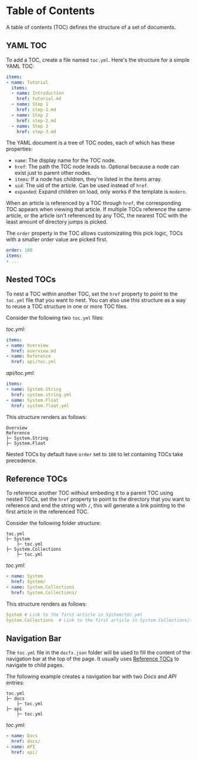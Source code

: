 # Table of Contents

A table of contents (TOC) defines the structure of a set of documents.

## YAML TOC

To add a TOC, create a file named `toc.yml`. Here's the structure for a simple YAML TOC:

```yaml
items:
- name: Tutorial
  items:
  - name: Introduction
    href: tutorial.md
  - name: Step 1
    href: step-1.md
  - name: Step 2
    href: step-2.md
  - name: Step 3
    href: step-3.md
```

The YAML document is a tree of TOC nodes, each of which has these properties: 

- `name`: The display name for the TOC node.
- `href`: The path the TOC node leads to. Optional because a node can exist just to parent other nodes.
- `items`: If a node has children, they're listed in the items array.
- `uid`: The uid of the article. Can be used instead of `href`.
- `expanded`: Expand children on load, only works if the template is `modern`.

When an article is referenced by a TOC through `href`, the corresponding TOC appears when viewing that article. If multiple TOCs reference the same article, or the article isn't referenced by any TOC, the nearest TOC with the least amount of directory jumps is picked.

The `order` property in the TOC allows customizating this pick logic, TOCs with a smaller order value are picked first.

```yml
order: 100
items:
- ...
```

## Nested TOCs

To nest a TOC within another TOC, set the `href` property to point to the `toc.yml` file that you want to nest. You can also use this structure as a way to reuse a TOC structure in one or more TOC files.

Consider the following two `toc.yml` files:

_toc.yml_:

```yaml
items:
- name: Overview
  href: overview.md
- name: Reference
  href: api/toc.yml
```

_api/toc.yml_:

```yaml
items:
- name: System.String
  href: system.string.yml
- name: System.Float
  href: system.float.yml
```

This structure renders as follows:

```
Overview
Reference
├─ System.String
├─ System.Float
```

Nested TOCs by default have `order` set to `100` to let containing TOCs take precedence.

## Reference TOCs

To reference another TOC without embeding it to a parent TOC using nested TOCs, set the `href` property to point to the directory that you want to reference and end the string with `/`, this will generate a link pointing to the first article in the referenced TOC.

Consider the following folder structure:

```
toc.yml
├─ System
    ├─ toc.yml
├─ System.Collections
    ├─ toc.yml
```

_toc.yml_:

```yml
- name: System
  href: System/
- name: System.Collections
  href: System.Collections/
```

This structure renders as follows:


```yml
System # Link to the first article in System/toc.yml
System.Collections  # Link to the first article in System.Collections/toc.yml
```

## Navigation Bar

The `toc.yml` file in the `docfx.json` folder will be used to fill the content of the navigation bar at the top of the page. It usually uses [Reference TOCs](#reference-tocs) to navigate to child pages.

The following example creates a navigation bar with two  _Docs_ and _API_ entries:

```
toc.yml
├─ docs
    ├─ toc.yml
├─ api
    ├─ toc.yml
```

_toc.yml_:

```yml
- name: Docs
  href: docs/
- name: API
  href: api/
```
